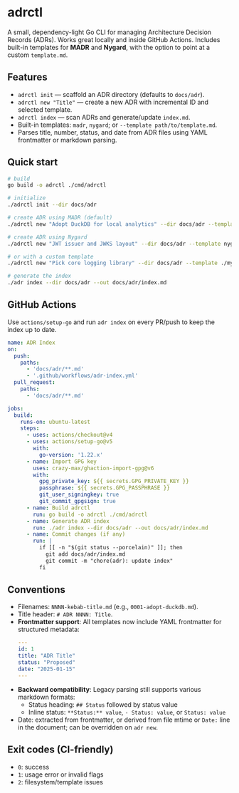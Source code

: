 # adrctl

A small, dependency-light Go CLI for managing Architecture Decision Records (ADRs). Works great locally and inside GitHub Actions. Includes built-in templates for **MADR** and **Nygard**, with the option to point at a custom `template.md`.

## Features
- `adrctl init` — scaffold an ADR directory (defaults to `docs/adr`).
- `adrctl new "Title"` — create a new ADR with incremental ID and selected template.
- `adrctl index` — scan ADRs and generate/update `index.md`.
- Built-in templates: `madr`, `nygard`; or `--template path/to/template.md`.
- Parses title, number, status, and date from ADR files using YAML frontmatter or markdown parsing.

## Quick start
```bash
# build
go build -o adrctl ./cmd/adrctl

# initialize
./adrctl init --dir docs/adr

# create ADR using MADR (default)
./adrctl new "Adopt DuckDB for local analytics" --dir docs/adr --template madr --status Proposed

# create ADR using Nygard
./adrctl new "JWT issuer and JWKS layout" --dir docs/adr --template nygard --status Accepted

# or with a custom template
./adrctl new "Pick core logging library" --dir docs/adr --template ./my-template.md

# generate the index
./adr index --dir docs/adr --out docs/adr/index.md
```

## GitHub Actions
Use `actions/setup-go` and run `adr index` on every PR/push to keep the index up to date.

```yaml
name: ADR Index
on:
  push:
    paths:
      - 'docs/adr/**.md'
      - '.github/workflows/adr-index.yml'
  pull_request:
    paths:
      - 'docs/adr/**.md'

jobs:
  build:
    runs-on: ubuntu-latest
    steps:
      - uses: actions/checkout@v4
      - uses: actions/setup-go@v5
        with:
          go-version: '1.22.x'
      - name: Import GPG key
        uses: crazy-max/ghaction-import-gpg@v6
        with:
          gpg_private_key: ${{ secrets.GPG_PRIVATE_KEY }}
          passphrase: ${{ secrets.GPG_PASSPHRASE }}
          git_user_signingkey: true
          git_commit_gpgsign: true
      - name: Build adrctl
        run: go build -o adrctl ./cmd/adrctl
      - name: Generate ADR index
        run: ./adr index --dir docs/adr --out docs/adr/index.md
      - name: Commit changes (if any)
        run: |
          if [[ -n "$(git status --porcelain)" ]]; then
            git add docs/adr/index.md
            git commit -m "chore(adr): update index"
          fi
```

## Conventions
- Filenames: `NNNN-kebab-title.md` (e.g., `0001-adopt-duckdb.md`).
- Title header: `# ADR NNNN: Title`.
- **Frontmatter support**: All templates now include YAML frontmatter for structured metadata:
  ```yaml
  ---
  id: 1
  title: "ADR Title"
  status: "Proposed"
  date: "2025-01-15"
  ---
  ```
- **Backward compatibility**: Legacy parsing still supports various markdown formats:
  - Status heading: `## Status` followed by status value
  - Inline status: `**Status:** value`, `- Status: value`, or `Status: value`
- Date: extracted from frontmatter, or derived from file mtime or `Date:` line in the document; can be overridden on `adr new`.

## Exit codes (CI-friendly)
- `0`: success
- `1`: usage error or invalid flags
- `2`: filesystem/template issues
